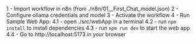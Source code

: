 

1 - Import workflow in n8n (from ./n8n/01__First_Chat_model.json)
2 - Configure ollama credentials and model
3 - Activate the workflow
4 - Run Sample Web App:
4.1 - open ./src/webApp in a terminal
4.2 - run `npm install` to install dependencies
4.3 - run `npm run dev` to start the web app
4.4 - Go to http://localhost:5173 in your browser